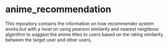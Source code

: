 # anime_recommendation
This repository contains the information on how recommender system works but with a twist on using pearson similarity and nearest neighbour algorithm  to suggest the anime titles to users based on the rating similarity between the target user and other users, 
